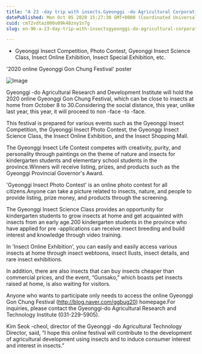 ```yaml
---
title: "A 23 -day trip with insects.Gyeonggi -do Agricultural Corporation held 'Online Gyeonggi Gon Chung Festival'"
datePublished: Mon Oct 05 2020 15:27:30 GMT+0000 (Coordinated Universal Time)
cuid: cm72vdtaz000u09k48zny1n7g
slug: en-96-a-23-day-trip-with-insectsgyeonggi-do-agricultural-corporation-held-online-gyeonggi-gon-chung-festival

---
```



- Gyeonggi Insect Competition, Photo Contest, Gyeonggi Insect Science Class, Insect Online Exhibition, Insect Special Exhibition, etc.

'2020 online Gyeonggi Gon Chung Festival' poster

![Image](https://cdn.hashnode.com/res/hashnode/image/upload/v1739422728873/13091a1d-99ee-4f1d-a683-c463ccccba00.jpeg)

Gyeonggi -do Agricultural Research and Development Institute will hold the 2020 online Gyeonggi Gon Chung Festival, which can be close to insects at home from October 8 to 30.Considering the social distance, this year, unlike last year, this year, it will proceed to non -face -to -face.

This festival is prepared for various events such as the Gyeonggi Insect Competition, the Gyeonggi Insect Photo Contest, the Gyeonggi Insect Science Class, the Insect Online Exhibition, and the Insect Shopping Mall.

The Gyeonggi Insect Life Contest competes with creativity, purity, and personality through paintings on the theme of nature and insects for kindergarten students and elementary school students in the province.Winners will receive listing, prizes, and products such as the Gyeonggi Provincial Governor's Award.

'Gyeonggi Insect Photo Contest' is an online photo contest for all citizens.Anyone can take a picture related to insects, nature, and people to provide listing, prize money, and products through the screening.

The Gyeonggi Insect Science Class provides an opportunity for kindergarten students to grow insects at home and get acquainted with insects from an early age.200 kindergarten students in the province who have applied for pre -applications can receive insect breeding and build interest and knowledge through video training.

In 'Insect Online Exhibition', you can easily and easily access various insects at home through insect webtoons, insect Ilusts, insect details, and rare insect exhibitions.

In addition, there are also insects that can buy insects cheaper than commercial prices, and the event, “Gunsako,” which boasts pet insects raised at home, is also waiting for visitors.

Anyone who wants to participate only needs to access the online Gyeonggi Gon Chung Festival (http://blog.naver.com/ggbug20) homepage.For inquiries, please contact the Gyeonggi-do Agricultural Research and Technology Institute (031-229-5905).

Kim Seok -cheol, director of the Gyeonggi -do Agricultural Technology Director, said, “I hope this online festival will contribute to the development of agricultural development using insects and to induce consumer interest and interest in insects.”